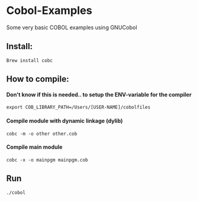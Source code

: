# Cobol-Examples

Some very basic COBOL examples using GNUCobol 

## Install:

```
Brew install cobc
```

## How to compile: 

#### Don't know if this is needed.. to setup the ENV-variable for the compiler 
```
export COB_LIBRARY_PATH=/Users/[USER-NAME]/cobolfiles
```

#### Compile module with dynamic linkage (dylib)
```
cobc -m -o other other.cob
```

#### Compile main module
```
cobc -x -o mainpgm mainpgm.cob
```

## Run
```
./cobol
```
